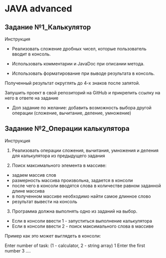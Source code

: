 # JAVA advanced

## Задание №1_Калькулятор

Инструкция
- Реализовать сложение дробных чисел, которые пользователь вводит в консоль.

- Использовать комментарии и JavaDoc при описании метода.

- Использовать форматирование при выводе результата в консоль.

Полученный результат округлять до 4-х знаков после запятой.

Запушить проект в свой репозиторий на GitHub и прикрепить ссылку на него в ответе на задание

* Доп задание по желание: добавить возможность выбора другой операции (сложение, вычитание, деление, умножение)

## Задание №2_Операции калькулятора
Инструкция
1. Реализовать операции сложения, вычитания, умножения и деления для калькулятора из предыдущего задания

2. Поиск максимального элемента в массиве:
- задаем массив слов
- размерность массива произвольна, задается в консоли
- после чего в консоли вводятся слова в количестве равном заданной длине массива
- в полученном массиве необходимо найти самое длинное слово
- результат вывести на консоль

3. Программа должна выполнять одно из заданий на выбор.
- Если в консоли ввести 1 - запуститься выполнение калькулятора
- Если в консоли ввести 2 - поиск максимального слова в массиве


Пример как это может выглядеть в консоли:

Enter number of task: (1 - calculator, 2 - string array)
1
Enter the first number
3
....